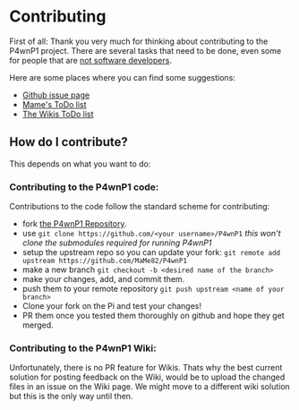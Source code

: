 # Contributing
First of all: Thank you very much for thinking about contributing to the P4wnP1 project.
There are several tasks that need to be done, even some for people that are [not software developers](../Contributing/Other-Ways-to-Contribute.md).

Here are some places where you can find some suggestions:
* [Github issue page](https://github.com/mame82/P4wnP1/issues)
* [Mame's ToDo list](https://github.com/mame82/P4wnP1/tree/master/todo.txt)
* [The Wikis ToDo list](ToDo.md)

## How do I contribute?
This depends on what you want to do:

### Contributing to the P4wnP1 code:
Contributions to the code follow the standard scheme for contributing:
* fork [the P4wnP1 Repository](https://github.com/MaMe82/P4wnP1).
* use `git clone https://github.com/<your username>/P4wnP1` _this won't clone the submodules required for running P4wnP1_
* setup the upstream repo so you can update your fork: `git remote add upstream https://github.com/MaMe82/P4wnP1`
* make a new branch `git checkout -b <desired name of the branch>`
* make your changes, add, and commit them.
* push them to your remote repository `git push upstream <name of your branch>`
* Clone your fork on the Pi and test your changes!
* PR them once you tested them thoroughly on github and hope they get merged.

### Contributing to the P4wnP1 Wiki:
Unfortunately, there is no PR feature for Wikis. Thats why the best current solution for posting feedback on the Wiki, would be to upload the changed files in an issue on the Wiki page.
We might move to a different wiki solution but this is the only way until then.
